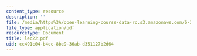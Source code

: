```yaml
---
content_type: resource
description: ''
file: /media/https%3A/open-learning-course-data-rc.s3.amazonaws.com/6-336j-introduction-to-numerical-simulation-sma-5211-fall-2003/cc491c04b4ec8be936abd351127b2d64_lec22.pdf
file_type: application/pdf
resourcetype: Document
title: lec22.pdf
uid: cc491c04-b4ec-8be9-36ab-d351127b2d64
---
```

